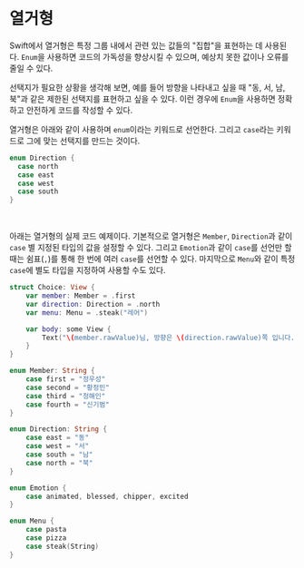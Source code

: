 # 열거형

Swift에서 열거형은 특정 그룹 내에서 관련 있는 값들의 "집합"을 표현하는 데 사용된다. `Enum`을 사용하면 코드의 가독성을 향상시킬 수 있으며, 예상치 못한 값이나 오류를 줄일 수 있다.

선택지가 필요한 상황을 생각해 보면, 예를 들어 방향을 나타내고 싶을 때 "동, 서, 남, 북"과 같은 제한된 선택지를 표현하고 싶을 수 있다. 이런 경우에 `Enum`을 사용하면 정확하고 안전하게 코드를 작성할 수 있다.

열거형은 아래와 같이 사용하며 `enum`이라는 키워드로 선언한다. 그리고 `case`라는 키워드로 그에 맞는 선택지를 만드는 것이다.

```swift
enum Direction {
  case north
  case east
  case west
  case south
}
```

<br>

아래는 열거형의 실제 코드 예제이다. 기본적으로 열거형은 `Member`, `Direction`과 같이 `case` 별 지정된 타입의 값을 설정할 수 있다. 그리고 `Emotion`과 같이 `case`를 선언만 할 때는 쉼표(`,`)를 통해 한 번에 여러 `case`를 선언할 수 있다. 마지막으로 `Menu`와 같이 특정 `case`에 별도 타입을 지정하여 사용할 수도 있다.

```swift
struct Choice: View {
    var member: Member = .first
    var direction: Direction = .north
    var menu: Menu = .steak("레어")

    var body: some View {
        Text("\(member.rawValue)님, 방향은 \(direction.rawValue)쪽 입니다.")
    }
}

enum Member: String {
    case first = "정우성"
    case second = "황정민"
    case third = "정해인"
    case fourth = "신기범"
}

enum Direction: String {
    case east = "동"
    case west = "서"
    case south = "남"
    case north = "북"
}

enum Emotion {
    case animated, blessed, chipper, excited
}

enum Menu {
    case pasta
    case pizza
    case steak(String)
}
```
